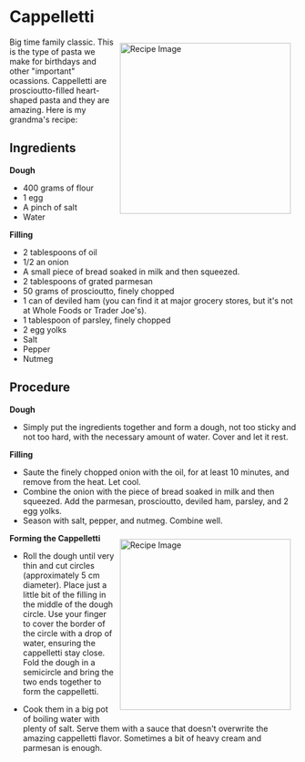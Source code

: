 # Cappelletti
<img src="CappellettiEnSalsa.jpg" alt="Recipe Image" width = "300" height = "auto" style="margin:10px" align = "right">

Big time family classic. This is the type of pasta we make for birthdays and other "important" ocassions. Cappelletti are proscioutto-filled heart-shaped pasta and they are amazing. Here is my grandma's recipe:

## Ingredients
**Dough**
- 400 grams of flour
- 1 egg
- A pinch of salt
- Water

**Filling**
- 2 tablespoons of oil
- 1/2 an onion
- A small piece of bread soaked in milk and then squeezed.
- 2 tablespoons of grated parmesan
- 50 grams of proscioutto, finely chopped 
- 1 can of deviled ham (you can find it at major grocery stores, but it's not at Whole Foods or Trader Joe's).
- 1 tablespoon of parsley, finely chopped
- 2 egg yolks
- Salt
- Pepper
- Nutmeg

## Procedure
**Dough**
- Simply put the ingredients together and form a dough, not too sticky and not too hard, with the necessary amount of water. Cover and let it rest.

**Filling**
- Saute the finely chopped onion with the oil, for at least 10 minutes, and remove from the heat. Let cool.
- Combine the onion with the piece of bread soaked in milk and then squeezed. Add the parmesan, proscioutto, deviled ham, parsley, and 2 egg yolks. 
- Season with salt, pepper, and nutmeg. Combine well.

**Forming the Cappelletti**
<img src="CappellettiMamaCortada.jpg" alt="Recipe Image" width = "300" height = "auto" style="margin:10px" align = "right">

- Roll the dough until very thin and cut circles (approximately 5 cm diameter). Place just a little bit of the filling in the middle of the dough circle. Use your finger to cover the border of the circle with a drop of water, ensuring the cappelletti stay close. Fold the dough in a semicircle and bring the two ends together to form the cappelletti.


- Cook them in a big pot of boiling water with plenty of salt. Serve them with a sauce that doesn't overwrite the amazing cappelletti flavor. Sometimes a bit of heavy cream and parmesan is enough. 